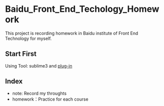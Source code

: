 # Baidu_Front_End_Techology_Homework
This project is recording homework in Baidu institute of Front End Technology for myself.
## Start First
Using Tool: sublime3 and [plug-in](http://alloyteam.github.io/CodeGuide/#check-sublime3)
## Index
+ note: Record my throughts
+ homework：Practice for each course
